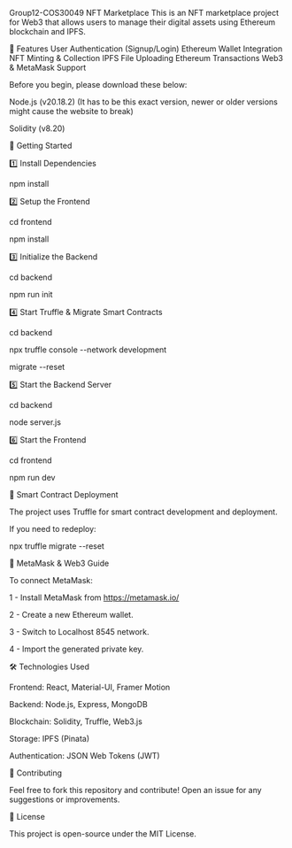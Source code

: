 Group12-COS30049 NFT Marketplace
This is an NFT marketplace project for Web3 that allows users to manage their digital assets using Ethereum blockchain and IPFS.

📌 Features
User Authentication (Signup/Login)
Ethereum Wallet Integration
NFT Minting & Collection
IPFS File Uploading
Ethereum Transactions
Web3 & MetaMask Support

Before you begin, please download these below:

Node.js (v20.18.2) (It has to be this exact version, newer or older versions might cause the website to break)

Solidity (v8.20)

🚀 Getting Started

1️⃣ Install Dependencies

npm install

2️⃣ Setup the Frontend

cd frontend

npm install

3️⃣ Initialize the Backend

cd backend

npm run init

4️⃣ Start Truffle & Migrate Smart Contracts

cd backend

npx truffle console --network development

migrate --reset

5️⃣ Start the Backend Server

cd backend

node server.js

6️⃣ Start the Frontend

cd frontend

npm run dev

📜 Smart Contract Deployment

The project uses Truffle for smart contract development and deployment.

If you need to redeploy:

npx truffle migrate --reset

🔗 MetaMask & Web3 Guide

To connect MetaMask:

1 - Install MetaMask from https://metamask.io/

2 - Create a new Ethereum wallet.

3 - Switch to Localhost 8545 network.

4 - Import the generated private key.

🛠 Technologies Used

Frontend: React, Material-UI, Framer Motion

Backend: Node.js, Express, MongoDB

Blockchain: Solidity, Truffle, Web3.js

Storage: IPFS (Pinata)

Authentication: JSON Web Tokens (JWT)


📌 Contributing

Feel free to fork this repository and contribute! Open an issue for any suggestions or improvements.

📜 License

This project is open-source under the MIT License.
